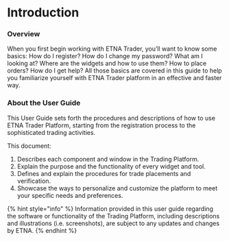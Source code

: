 # Introduction

### Overview

When you first begin working with ETNA Trader, you’ll want to know some basics: How do I register? How do I change my password? What am I looking at? Where are the widgets and how to use them? How to place orders? How do I get help? All those basics are covered in this guide to help you familiarize yourself with ETNA Trader platform in an effective and faster way.

### About the User Guide

This User Guide sets forth the procedures and descriptions of how to use ETNA Trader Platform, starting from the registration process to the sophisticated trading activities. 

This document:

1. Describes each component and window in the Trading Platform.
2. Explain the purpose and the functionality of every widget and tool.
3. Defines and explain the procedures for trade placements and verification. 
4. Showcase the ways to personalize and customize the platform to meet your specific needs and preferences. 

{% hint style="info" %}
Information provided in this user guide regarding the software or functionality of the Trading Platform, including descriptions and illustrations \(i.e. screenshots\), are subject to any updates and changes by ETNA.
{% endhint %}

### 



